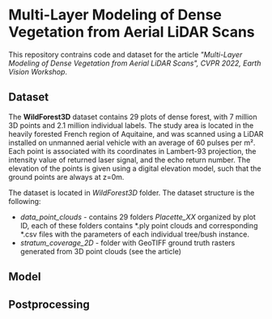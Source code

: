 # Multi-Layer Modeling of Dense Vegetation from Aerial LiDAR Scans

This repository contrains code and dataset for the article _"Multi-Layer Modeling of Dense Vegetation from Aerial LiDAR Scans", CVPR 2022, Earth Vision Workshop_.

## Dataset
The **WildForest3D** dataset contains 29 plots of dense forest, with 7 million 3D points and 2.1 million individual labels.
The study area is located in the heavily forested French region of Aquitaine, and was scanned using a LiDAR installed on unmanned aerial vehicle with an average of 60 pulses per m². Each point is associated with its coordinates in Lambert-93 projection, the intensity value of returned laser signal, and the echo return number. The elevation of the points is given using a digital elevation model, such that the ground points are always at z=0m.

The dataset is located in _WildForest3D_ folder. The dataset structure is the following:
* _data_point_clouds_ - contains 29 folders _Placette_XX_ organized by plot ID, each of these folders contains *.ply point clouds and corresponding *.csv files with the parameters of each individual tree/bush instance.
* _stratum_coverage_2D_ - folder with GeoTIFF ground truth rasters generated from 3D point clouds (see the article)


## Model

## Postprocessing
